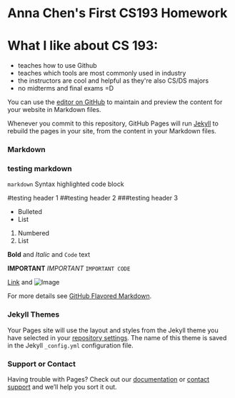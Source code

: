 # Anna Chen's First CS193 Homework

# What I like about CS 193:
- teaches how to use Github
- teaches which tools are most commonly used in industry
- the instructors are cool and helpful as they're also CS/DS majors
- no midterms and final exams =D

You can use the [editor on GitHub](https://github.com/kalutes/CS193_Fall18_Lab1/edit/master/index.md) to maintain and preview the content for your website in Markdown files.

Whenever you commit to this repository, GitHub Pages will run [Jekyll](https://jekyllrb.com/) to rebuild the pages in your site, from the content in your Markdown files.

### Markdown

### testing markdown

```markdown```
Syntax highlighted code block

#testing header 1
##testing header 2
###testing header 3

- Bulleted
- List

1. Numbered
2. List

**Bold** and _Italic_ and `Code` text

**IMPORTANT**
_IMPORTANT_
`IMPORTANT CODE`

[Link](url) and ![Image](src)

For more details see [GitHub Flavored Markdown](https://guides.github.com/features/mastering-markdown/).

### Jekyll Themes

Your Pages site will use the layout and styles from the Jekyll theme you have selected in your [repository settings](https://github.com/kalutes/CS193_Fall18_Lab1/settings). The name of this theme is saved in the Jekyll `_config.yml` configuration file.

### Support or Contact

Having trouble with Pages? Check out our [documentation](https://help.github.com/categories/github-pages-basics/) or [contact support](https://github.com/contact) and we’ll help you sort it out.
